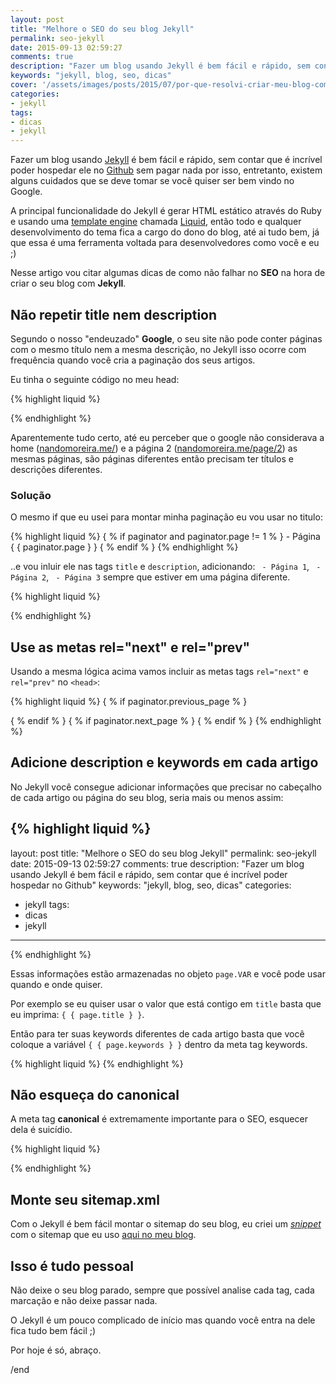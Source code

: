 ```yaml
---
layout: post
title: "Melhore o SEO do seu blog Jekyll"
permalink: seo-jekyll
date: 2015-09-13 02:59:27
comments: true
description: "Fazer um blog usando Jekyll é bem fácil e rápido, sem contar que é incrível poder hospedar no Github"
keywords: "jekyll, blog, seo, dicas"
cover: '/assets/images/posts/2015/07/por-que-resolvi-criar-meu-blog-com-o-jekyll.jpg'
categories:
- jekyll
tags:
- dicas
- jekyll
---
```


Fazer um blog usando [Jekyll](http://jekyllrb.com/) é bem fácil e rápido, sem contar que é incrível poder hospedar ele no [Github](http://github.com/nandomoreirame/nandomoreirame.github.io) sem pagar nada por isso, entretanto, existem alguns cuidados que se deve tomar se você quiser ser bem vindo no Google.

A principal funcionalidade do Jekyll é gerar HTML estático através do Ruby e usando uma [template engine](https://en.wikipedia.org/wiki/Comparison_of_web_template_engines) chamada [Liquid](https://github.com/Shopify/liquid/wiki), então todo e qualquer desenvolvimento do tema fica a cargo do dono do blog, até ai tudo bem, já que essa é uma ferramenta voltada para desenvolvedores como você e eu ;)

Nesse artigo vou citar algumas dicas de como não falhar no **SEO** na hora de criar o seu blog com **Jekyll**.

## Não repetir title nem description

Segundo o nosso "endeuzado" **Google**, o seu site não pode conter páginas com o mesmo título nem a mesma descrição, no Jekyll isso ocorre com frequência quando você cria a paginação dos seus artigos.

Eu tinha o seguinte código no meu head:

{% highlight liquid %}
<title>
  { % if page.title == "Home" % }
    { { site.name } } &bull; { { site.description } }
  { % else % }
    { { page.title } } &bull; { { site.name } }
  { % endif % }
</title>
{% endhighlight %}

Aparentemente tudo certo, até eu perceber que o google não considerava a home ([nandomoreira.me/](http://nandomoreira.me/)) e a página 2 ([nandomoreira.me/page/2](http://nandomoreira.me/page/2)) as mesmas páginas, são páginas diferentes então precisam ter títulos e descrições diferentes.

### Solução

O mesmo if que eu usei para montar minha paginação eu vou usar no titulo:

{% highlight liquid %}
{ % if paginator and paginator.page != 1 % } - Página { { paginator.page } } { % endif % }
{% endhighlight %}

..e vou inluir ele nas tags `title` e `description`, adicionando: ` - Página 1`, ` - Página 2`, ` - Página 3` sempre que estiver em uma página diferente.

{% highlight liquid %}
<title>
  { % if page.title == "Home" % }
    { { site.name } } &bull; { { site.description } }
    { % if paginator and paginator.page != 1 % } - Página { { paginator.page } } { % endif % }
  { % else % }
    { { page.title } } &bull; { { site.name } }
  { % endif % }
</title>

<meta name="description" content="{ % if page.description % }{ { page.description | strip_html | strip_newlines | truncate: 160 } }{ % else % }{ { site.meta_description } }{ % endif % }{ %if paginator and paginator.page != 1 % } - Página { { paginator.page } }{ % endif % }">
{% endhighlight %}

## Use as metas rel="next" e rel="prev"

Usando a mesma lógica acima vamos incluir as metas tags `rel="next"` e `rel="prev"` no `<head>`:

{% highlight liquid %}
{ % if paginator.previous_page % }
  <link rel="prev" href="{ { paginator.previous_page_path | prepend: site.baseurl | prepend: site.url } }">
{ % endif % }
{ % if paginator.next_page % }
  <link rel="next" href="{ { paginator.next_page_path | prepend: site.baseurl | prepend: site.url } }">
{ % endif % }
{% endhighlight %}

## Adicione description e keywords em cada artigo

No Jekyll você consegue adicionar informações que precisar no cabeçalho de cada artigo ou página do seu blog, seria mais ou menos assim:

{% highlight liquid %}
---
layout: post
title: "Melhore o SEO do seu blog Jekyll"
permalink: seo-jekyll
date: 2015-09-13 02:59:27
comments: true
description: "Fazer um blog usando Jekyll é bem fácil e rápido, sem contar que é incrível poder hospedar no Github"
keywords: "jekyll, blog, seo, dicas"
categories:
 - jekyll
tags:
 - dicas
 - jekyll
---
{% endhighlight %}

Essas informações estão armazenadas no objeto `page.VAR` e você pode usar quando e onde quiser.

Por exemplo se eu quiser usar o valor que está contigo em `title` basta que eu imprima: `{ { page.title } }`.

Então para ter suas keywords diferentes de cada artigo basta que você coloque a variável `{ { page.keywords } }` dentro da meta tag keywords.

{% highlight liquid %}
<meta name="keywords" content="{ % if page.keywords % }{ { page.keywords } }{ % else % }{ { site.meta_keywords } }{ % endif % }">
{% endhighlight %}

## Não esqueça do canonical

A meta tag **canonical** é extremamente importante para o SEO, esquecer dela é suicídio.

{% highlight liquid %}
<link rel="canonical" href="{ { page.url | replace:'index.html','' | prepend: site.baseurl | prepend: site.url } }">
{% endhighlight %}

## Monte seu sitemap.xml

Com o Jekyll é bem fácil montar o sitemap do seu blog, eu criei um *[snippet](https://gist.github.com/nandomoreirame/448f4f98af7d26cf0c8c)* com o sitemap que eu uso [aqui no meu blog](/sitemap.xml).

## Isso é tudo pessoal

Não deixe o seu blog parado, sempre que possível analise cada tag, cada marcação e não deixe passar nada.

O Jekyll é um pouco complicado de início mas quando você entra na dele fica tudo bem fácil ;)

Por hoje é só, abraço.

/end
